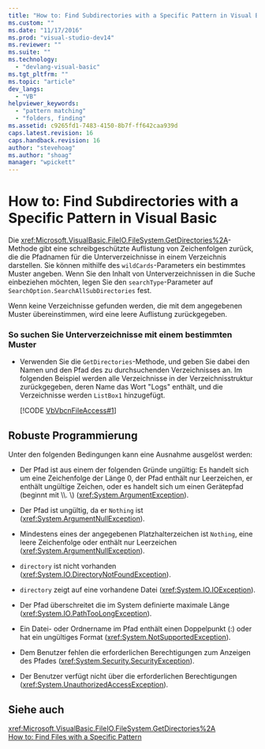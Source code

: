 ```yaml
---
title: "How to: Find Subdirectories with a Specific Pattern in Visual Basic | Microsoft Docs"
ms.custom: ""
ms.date: "11/17/2016"
ms.prod: "visual-studio-dev14"
ms.reviewer: ""
ms.suite: ""
ms.technology: 
  - "devlang-visual-basic"
ms.tgt_pltfrm: ""
ms.topic: "article"
dev_langs: 
  - "VB"
helpviewer_keywords: 
  - "pattern matching"
  - "folders, finding"
ms.assetid: c9265fd1-7483-4150-8b7f-ff642caa939d
caps.latest.revision: 16
caps.handback.revision: 16
author: "stevehoag"
ms.author: "shoag"
manager: "wpickett"
---
```

# How to: Find Subdirectories with a Specific Pattern in Visual Basic
Die <xref:Microsoft.VisualBasic.FileIO.FileSystem.GetDirectories%2A>\-Methode gibt eine schreibgeschützte Auflistung von Zeichenfolgen zurück, die die Pfadnamen für die Unterverzeichnisse in einem Verzeichnis darstellen.  Sie können mithilfe des `wildCards`\-Parameters ein bestimmtes Muster angeben.  Wenn Sie den Inhalt von Unterverzeichnissen in die Suche einbeziehen möchten, legen Sie den `searchType`\-Parameter auf `SearchOption.SearchAllSubDirectories` fest.  
  
 Wenn keine Verzeichnisse gefunden werden, die mit dem angegebenen Muster übereinstimmen, wird eine leere Auflistung zurückgegeben.  
  
### So suchen Sie Unterverzeichnisse mit einem bestimmten Muster  
  
-   Verwenden Sie die `GetDirectories`\-Methode, und geben Sie dabei den Namen und den Pfad des zu durchsuchenden Verzeichnisses an.  Im folgenden Beispiel werden alle Verzeichnisse in der Verzeichnisstruktur zurückgegeben, deren Name das Wort "Logs" enthält, und die Verzeichnisse werden `ListBox1` hinzugefügt.  
  
     [!CODE [VbVbcnFileAccess#1](../CodeSnippet/VS_Snippets_VBCSharp/VbVbcnFileAccess#1)]  
  
## Robuste Programmierung  
 Unter den folgenden Bedingungen kann eine Ausnahme ausgelöst werden:  
  
-   Der Pfad ist aus einem der folgenden Gründe ungültig: Es handelt sich um eine Zeichenfolge der Länge 0, der Pfad enthält nur Leerzeichen, er enthält ungültige Zeichen, oder es handelt sich um einen Gerätepfad \(beginnt mit \\\\.  \\\) \(<xref:System.ArgumentException>\).  
  
-   Der Pfad ist ungültig, da er `Nothing` ist \(<xref:System.ArgumentNullException>\).  
  
-   Mindestens eines der angegebenen Platzhalterzeichen ist `Nothing`, eine leere Zeichenfolge oder enthält nur Leerzeichen \(<xref:System.ArgumentNullException>\).  
  
-   `directory` ist nicht vorhanden \(<xref:System.IO.DirectoryNotFoundException>\).  
  
-   `directory` zeigt auf eine vorhandene Datei \(<xref:System.IO.IOException>\).  
  
-   Der Pfad überschreitet die im System definierte maximale Länge \(<xref:System.IO.PathTooLongException>\).  
  
-   Ein Datei\- oder Ordnername im Pfad enthält einen Doppelpunkt \(:\) oder hat ein ungültiges Format \(<xref:System.NotSupportedException>\).  
  
-   Dem Benutzer fehlen die erforderlichen Berechtigungen zum Anzeigen des Pfades \(<xref:System.Security.SecurityException>\).  
  
-   Der Benutzer verfügt nicht über die erforderlichen Berechtigungen \(<xref:System.UnauthorizedAccessException>\).  
  
## Siehe auch  
 <xref:Microsoft.VisualBasic.FileIO.FileSystem.GetDirectories%2A>   
 [How to: Find Files with a Specific Pattern](../../../../visual-basic/developing-apps/programming/drives-directories-files/how-to-find-files-with-a-specific-pattern.md)